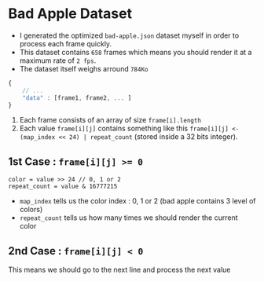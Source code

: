 # Bad Apple Dataset
- I generated the optimized `bad-apple.json` dataset myself in order to process each frame quickly. 
- This dataset contains `658` frames which means you should render it at a maximum rate of `2 fps`.
- The dataset itself weighs arround `784Ko`

```javascript
{
	// ...
	"data" : [frame1, frame2, ... ]
}
```
1. Each frame consists of an array of size `frame[i].length` 
2. Each value `frame[i][j]` contains something like this `frame[i][j] <- (map_index << 24) | repeat_count` (stored inside a 32 bits integer).

## 1st Case : `frame[i][j] >= 0`
```
color = value >> 24 // 0, 1 or 2
repeat_count = value & 16777215
```
- `map_index` tells us the color index : 0, 1 or 2 (bad apple contains 3 level of colors)
- `repeat_count` tells us how many times we should render the current color

## 2nd Case : `frame[i][j] < 0`
This means we should go to the next line and process the next value